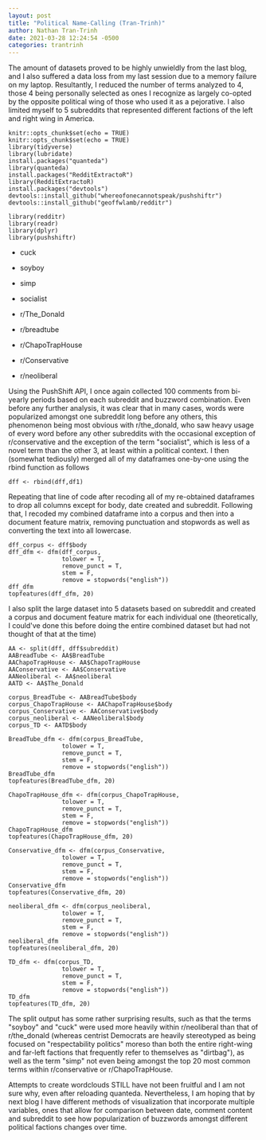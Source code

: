 ```yaml
---
layout: post
title: "Political Name-Calling (Tran-Trinh)"
author: Nathan Tran-Trinh
date: 2021-03-28 12:24:54 -0500
categories: trantrinh
---
```


The amount of datasets proved to be highly unwieldly from the last blog, and I also suffered a data loss from my last session due to a memory failure on my laptop. Resultantly, I reduced the number of terms analyzed to 4, those 4 being personally selected as ones I recognize as largely co-opted by the opposite political wing of those who used it as a pejorative. I also limited myself to 5 subreddits that represented different factions of the left and right wing in America. 

```{r setup, include=FALSE}
knitr::opts_chunk$set(echo = TRUE)
knitr::opts_chunk$set(echo = TRUE)
library(tidyverse)
library(lubridate)
install.packages("quanteda")
library(quanteda)
install.packages("RedditExtractoR")
library(RedditExtractoR)
install.packages("devtools")
devtools::install_github("whereofonecannotspeak/pushshiftr")
devtools::install_github("geoffwlamb/redditr")

library(redditr)
library(readr)
library(dplyr)
library(pushshiftr)
```


* cuck
* soyboy
* simp
* socialist

* r/The_Donald
* r/breadtube
* r/ChapoTrapHouse
* r/Conservative
* r/neoliberal

Using the PushShift API, I once again collected 100 comments from bi-yearly periods based on each subreddit and buzzword combination. Even before any further analysis, it was clear that in many cases, words were popularized amongst one subreddit long before any others, this phenomenon being most obvious with r/the_donald, who saw heavy usage of every word before any other subreddits with the occasional exception of r/conservative and the exception of the term "socialist", which is less of a novel term than the other 3, at least within a political context. I then (somewhat tediously) merged all of my dataframes one-by-one using the rbind function as follows

```{r}
dff <- rbind(dff,df1)
```

Repeating that line of code after recoding all of my re-obtained dataframes to drop all columns except for body, date created and subreddit. Following that, I recoded my combined dataframe into a corpus and then into a document feature matrix, removing punctuation and stopwords as well as converting the text into all lowercase.

```{r}
dff_corpus <- dff$body
dff_dfm <- dfm(dff_corpus,
               tolower = T,
               remove_punct = T,
               stem = F,
               remove = stopwords("english"))
dff_dfm
topfeatures(dff_dfm, 20)
```

I also split the large dataset into 5 datasets based on subreddit and created a corpus and document feature matrix for each individual one (theoretically, I could've done this before doing the entire combined dataset but had not thought of that at the time)

```{r}
AA <- split(dff, dff$subreddit)
AABreadTube <- AA$BreadTube
AAChapoTrapHouse <- AA$ChapoTrapHouse
AAConservative <- AA$Conservative
AANeoliberal <- AA$neoliberal
AATD <- AA$The_Donald

corpus_BreadTube <- AABreadTube$body
corpus_ChapoTrapHouse <- AAChapoTrapHouse$body
corpus_Conservative <- AAConservative$body
corpus_neoliberal <- AANeoliberal$body
corpus_TD <- AATD$body

BreadTube_dfm <- dfm(corpus_BreadTube,
               tolower = T,
               remove_punct = T,
               stem = F,
               remove = stopwords("english"))
BreadTube_dfm
topfeatures(BreadTube_dfm, 20)

ChapoTrapHouse_dfm <- dfm(corpus_ChapoTrapHouse,
               tolower = T,
               remove_punct = T,
               stem = F,
               remove = stopwords("english"))
ChapoTrapHouse_dfm
topfeatures(ChapoTrapHouse_dfm, 20)

Conservative_dfm <- dfm(corpus_Conservative,
               tolower = T,
               remove_punct = T,
               stem = F,
               remove = stopwords("english"))
Conservative_dfm
topfeatures(Conservative_dfm, 20)

neoliberal_dfm <- dfm(corpus_neoliberal,
               tolower = T,
               remove_punct = T,
               stem = F,
               remove = stopwords("english"))
neoliberal_dfm
topfeatures(neoliberal_dfm, 20)

TD_dfm <- dfm(corpus_TD,
               tolower = T,
               remove_punct = T,
               stem = F,
               remove = stopwords("english"))
TD_dfm
topfeatures(TD_dfm, 20)
```

The split output has some rather surprising results, such as that the terms "soyboy" and "cuck" were used more heavily within r/neoliberal than that of r/the_donald (whereas centrist Democrats are heavily stereotyped as being focused on "respectability politics" moreso than both the entire right-wing and far-left factions that frequently refer to themselves as "dirtbag"), as well as the term "simp" not even being amongst the top 20 most common terms within r/conservative or r/ChapoTrapHouse.

Attempts to create wordclouds STILL have not been fruitful and I am not sure why, even after reloading quanteda. Nevertheless, I am hoping that by next blog I have different methods of visualization that incorporate multiple variables, ones that allow for comparison between date, comment content and subreddit to see how popularization of buzzwords amongst different political factions changes over time.